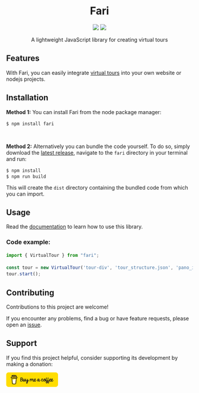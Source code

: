 <div align="center">
<h1>Fari</h1>
<a href="https://www.npmjs.com/package/fari"><img src="https://img.shields.io/npm/dm/fari"/></a>
<a href="LICENSE"><img src="https://img.shields.io/badge/license-Apache%202-blue"/></a>
<p>A lightweight JavaScript library for creating virtual tours</p>
</div>

## Features

With Fari, you can easily integrate [virtual tours](https://en.wikipedia.org/wiki/Virtual_tour) into your own website or nodejs projects.

## Installation
**Method 1:** You can install Fari from the node package manager:

```
$ npm install fari
```
<br>

**Method 2:** Alternatively you can bundle the code yourself. To do so, simply download the [latest release](https://github.com/maxmmueller/Fari/releases/latest), navigate to the `fari` directory in your terminal and run:
```
$ npm install
$ npm run build
```
This will create the `dist` directory containing the bundled code from which you can import.

## Usage

Read the [documentation](docs/docs.md) to learn how to use this library.

### Code example:

```js
import { VirtualTour } from "fari";

const tour = new VirtualTour('tour-div', 'tour_structure.json', 'pano_image_folder');
tour.start();
```

## Contributing

Contributions to this project are welcome!

If you encounter any problems, find a bug or have feature requests, please open an [issue](https://github.com/maxmmueller/fari/issues/new).

## Support

If you find this project helpful, consider supporting its development by making a donation:

<a href="https://www.buymeacoffee.com/maxmmueller" target="_blank">
  <img src="https://raw.githubusercontent.com/maxmmueller/WaveWhisper/main/images/bmac.png" alt="Buy Me A Coffee" style="width: 140px;">
</a>
